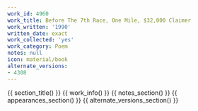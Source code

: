 ```yaml
---
work_id: 4960
work_title: Before The 7th Race, One Mile, $32,000 Claimer
work_written: '1990'
written_date: exact
work_collected: 'yes'
work_category: Poem
notes: null
icon: material/book
alternate_versions:
- 4308
---
```


{{ section_title() }}
{{ work_info() }}
{{ notes_section() }}
{{ appearances_section() }}
{{ alternate_versions_section() }}